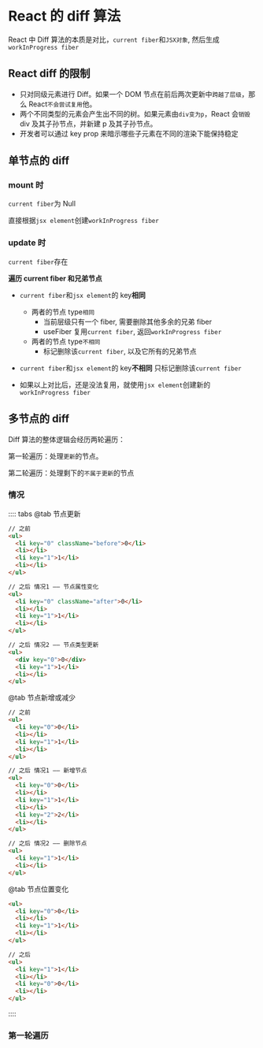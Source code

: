 # React 的 diff 算法

React 中 Diff 算法的本质是对比，`current fiber`和`JSX对象`, 然后生成`workInProgress fiber`

## React diff 的限制

- 只对同级元素进行 Diff。如果一个 DOM 节点在前后两次更新中`跨越了层级`，那么 React`不会尝试复用`他。
- 两个不同类型的元素会产生出不同的树。如果元素由`div变为p`，React 会`销毁`div 及其子孙节点，并新建 p 及其子孙节点。
- 开发者可以通过 key prop 来暗示哪些子元素在不同的渲染下能保持稳定

## 单节点的 diff

### mount 时

`current fiber`为 Null

直接根据`jsx element`创建`workInProgress fiber`

### update 时

`current fiber`存在

**遍历 current fiber 和兄弟节点**

- `current fiber`和`jsx element`的 key**相同**

  - 两者的节点 type`相同`
    - 当前层级只有一个 fiber, 需要删除其他多余的兄弟 fiber
    - useFiber 复用`current fiber`, 返回`workInProgress fiber`
  - 两者的节点 type`不相同`
    - 标记删除该`current fiber`, 以及它所有的兄弟节点

- `current fiber`和`jsx element`的 key**不相同**
  只标记删除该`current fiber`

- 如果以上对比后，还是没法复用，就使用`jsx element`创建新的`workInProgress fiber`

## 多节点的 diff

Diff 算法的整体逻辑会经历两轮遍历：

第一轮遍历：处理`更新`的节点。

第二轮遍历：处理剩下的`不属于更新`的节点

### 情况

:::: tabs
@tab 节点更新

```html
// 之前
<ul>
  <li key="0" className="before">0</li>
  <li></li>
  <li key="1">1</li>
  <li></li>
</ul>

// 之后 情况1 —— 节点属性变化
<ul>
  <li key="0" className="after">0</li>
  <li></li>
  <li key="1">1</li>
  <li></li>
</ul>

// 之后 情况2 —— 节点类型更新
<ul>
  <div key="0">0</div>
  <li key="1">1</li>
  <li></li>
</ul>
```

@tab 节点新增或减少

```html
// 之前
<ul>
  <li key="0">0</li>
  <li></li>
  <li key="1">1</li>
  <li></li>
</ul>

// 之后 情况1 —— 新增节点
<ul>
  <li key="0">0</li>
  <li></li>
  <li key="1">1</li>
  <li></li>
  <li key="2">2</li>
  <li></li>
</ul>

// 之后 情况2 —— 删除节点
<ul>
  <li key="1">1</li>
  <li></li>
</ul>
```

@tab 节点位置变化

```html
<ul>
  <li key="0">0</li>
  <li></li>
  <li key="1">1</li>
  <li></li>
</ul>

// 之后
<ul>
  <li key="1">1</li>
  <li></li>
  <li key="0">0</li>
  <li></li>
</ul>
```

::::

### 第一轮遍历
